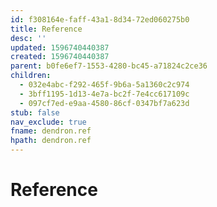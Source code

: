 ```yaml
---
id: f308164e-faff-43a1-8d34-72ed060275b0
title: Reference
desc: ''
updated: 1596740440387
created: 1596740440387
parent: b0fe6ef7-1553-4280-bc45-a71824c2ce36
children:
  - 032e4abc-f292-465f-9b6a-5a1360c2c974
  - 3bff1195-1d13-4e7a-bc2f-7e4cc617109c
  - 097cf7ed-e9aa-4580-86cf-0347bf7a623d
stub: false
nav_exclude: true
fname: dendron.ref
hpath: dendron.ref
---
```

# Reference

